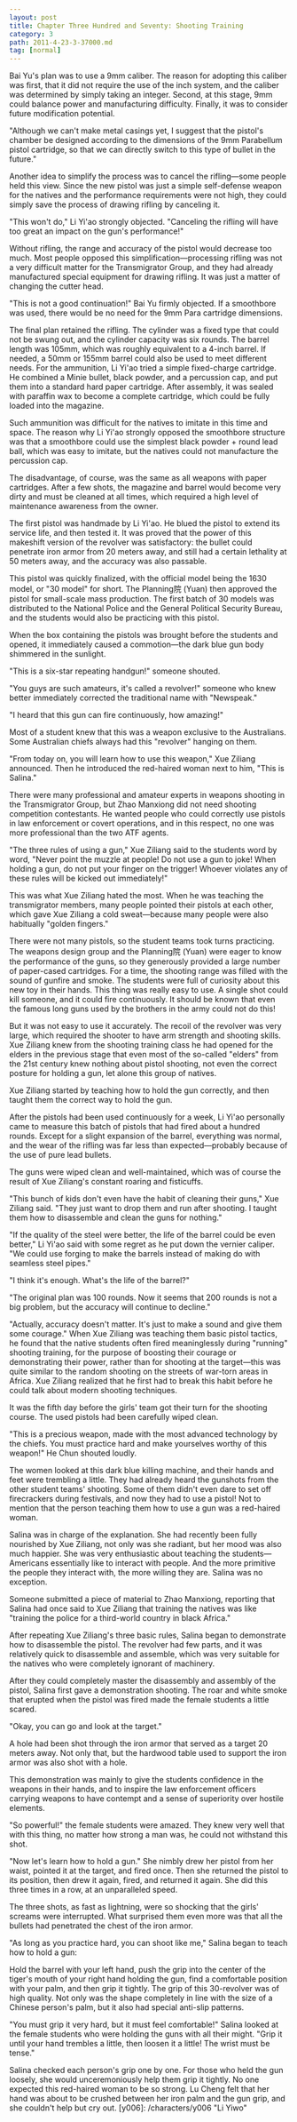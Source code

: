 ```yaml
---
layout: post
title: Chapter Three Hundred and Seventy: Shooting Training
category: 3
path: 2011-4-23-3-37000.md
tag: [normal]
---
```


Bai Yu's plan was to use a 9mm caliber. The reason for adopting this caliber was first, that it did not require the use of the inch system, and the caliber was determined by simply taking an integer. Second, at this stage, 9mm could balance power and manufacturing difficulty. Finally, it was to consider future modification potential.

"Although we can't make metal casings yet, I suggest that the pistol's chamber be designed according to the dimensions of the 9mm Parabellum pistol cartridge, so that we can directly switch to this type of bullet in the future."

Another idea to simplify the process was to cancel the rifling—some people held this view. Since the new pistol was just a simple self-defense weapon for the natives and the performance requirements were not high, they could simply save the process of drawing rifling by canceling it.

"This won't do," Li Yi'ao strongly objected. "Canceling the rifling will have too great an impact on the gun's performance!"

Without rifling, the range and accuracy of the pistol would decrease too much. Most people opposed this simplification—processing rifling was not a very difficult matter for the Transmigrator Group, and they had already manufactured special equipment for drawing rifling. It was just a matter of changing the cutter head.

"This is not a good continuation!" Bai Yu firmly objected. If a smoothbore was used, there would be no need for the 9mm Para cartridge dimensions.

The final plan retained the rifling. The cylinder was a fixed type that could not be swung out, and the cylinder capacity was six rounds. The barrel length was 105mm, which was roughly equivalent to a 4-inch barrel. If needed, a 50mm or 155mm barrel could also be used to meet different needs. For the ammunition, Li Yi'ao tried a simple fixed-charge cartridge. He combined a Minie bullet, black powder, and a percussion cap, and put them into a standard hard paper cartridge. After assembly, it was sealed with paraffin wax to become a complete cartridge, which could be fully loaded into the magazine.

Such ammunition was difficult for the natives to imitate in this time and space. The reason why Li Yi'ao strongly opposed the smoothbore structure was that a smoothbore could use the simplest black powder + round lead ball, which was easy to imitate, but the natives could not manufacture the percussion cap.

The disadvantage, of course, was the same as all weapons with paper cartridges. After a few shots, the magazine and barrel would become very dirty and must be cleaned at all times, which required a high level of maintenance awareness from the owner.

The first pistol was handmade by Li Yi'ao. He blued the pistol to extend its service life, and then tested it. It was proved that the power of this makeshift version of the revolver was satisfactory: the bullet could penetrate iron armor from 20 meters away, and still had a certain lethality at 50 meters away, and the accuracy was also passable.

This pistol was quickly finalized, with the official model being the 1630 model, or "30 model" for short. The Planning院 (Yuan) then approved the pistol for small-scale mass production. The first batch of 30 models was distributed to the National Police and the General Political Security Bureau, and the students would also be practicing with this pistol.

When the box containing the pistols was brought before the students and opened, it immediately caused a commotion—the dark blue gun body shimmered in the sunlight.

"This is a six-star repeating handgun!" someone shouted.

"You guys are such amateurs, it's called a revolver!" someone who knew better immediately corrected the traditional name with "Newspeak."

"I heard that this gun can fire continuously, how amazing!"

Most of a student knew that this was a weapon exclusive to the Australians. Some Australian chiefs always had this "revolver" hanging on them.

"From today on, you will learn how to use this weapon," Xue Ziliang announced. Then he introduced the red-haired woman next to him, "This is Salina."

There were many professional and amateur experts in weapons shooting in the Transmigrator Group, but Zhao Manxiong did not need shooting competition contestants. He wanted people who could correctly use pistols in law enforcement or covert operations, and in this respect, no one was more professional than the two ATF agents.

"The three rules of using a gun," Xue Ziliang said to the students word by word, "Never point the muzzle at people! Do not use a gun to joke! When holding a gun, do not put your finger on the trigger! Whoever violates any of these rules will be kicked out immediately!"

This was what Xue Ziliang hated the most. When he was teaching the transmigrator members, many people pointed their pistols at each other, which gave Xue Ziliang a cold sweat—because many people were also habitually "golden fingers."

There were not many pistols, so the student teams took turns practicing. The weapons design group and the Planning院 (Yuan) were eager to know the performance of the guns, so they generously provided a large number of paper-cased cartridges. For a time, the shooting range was filled with the sound of gunfire and smoke. The students were full of curiosity about this new toy in their hands. This thing was really easy to use. A single shot could kill someone, and it could fire continuously. It should be known that even the famous long guns used by the brothers in the army could not do this!

But it was not easy to use it accurately. The recoil of the revolver was very large, which required the shooter to have arm strength and shooting skills. Xue Ziliang knew from the shooting training class he had opened for the elders in the previous stage that even most of the so-called "elders" from the 21st century knew nothing about pistol shooting, not even the correct posture for holding a gun, let alone this group of natives.

Xue Ziliang started by teaching how to hold the gun correctly, and then taught them the correct way to hold the gun.

After the pistols had been used continuously for a week, Li Yi'ao personally came to measure this batch of pistols that had fired about a hundred rounds. Except for a slight expansion of the barrel, everything was normal, and the wear of the rifling was far less than expected—probably because of the use of pure lead bullets.

The guns were wiped clean and well-maintained, which was of course the result of Xue Ziliang's constant roaring and fisticuffs.

"This bunch of kids don't even have the habit of cleaning their guns," Xue Ziliang said. "They just want to drop them and run after shooting. I taught them how to disassemble and clean the guns for nothing."

"If the quality of the steel were better, the life of the barrel could be even better," Li Yi'ao said with some regret as he put down the vernier caliper. "We could use forging to make the barrels instead of making do with seamless steel pipes."

"I think it's enough. What's the life of the barrel?"

"The original plan was 100 rounds. Now it seems that 200 rounds is not a big problem, but the accuracy will continue to decline."

"Actually, accuracy doesn't matter. It's just to make a sound and give them some courage." When Xue Ziliang was teaching them basic pistol tactics, he found that the native students often fired meaninglessly during "running" shooting training, for the purpose of boosting their courage or demonstrating their power, rather than for shooting at the target—this was quite similar to the random shooting on the streets of war-torn areas in Africa. Xue Ziliang realized that he first had to break this habit before he could talk about modern shooting techniques.

It was the fifth day before the girls' team got their turn for the shooting course. The used pistols had been carefully wiped clean.

"This is a precious weapon, made with the most advanced technology by the chiefs. You must practice hard and make yourselves worthy of this weapon!" He Chun shouted loudly.

The women looked at this dark blue killing machine, and their hands and feet were trembling a little. They had already heard the gunshots from the other student teams' shooting. Some of them didn't even dare to set off firecrackers during festivals, and now they had to use a pistol! Not to mention that the person teaching them how to use a gun was a red-haired woman.

Salina was in charge of the explanation. She had recently been fully nourished by Xue Ziliang, not only was she radiant, but her mood was also much happier. She was very enthusiastic about teaching the students—Americans essentially like to interact with people. And the more primitive the people they interact with, the more willing they are. Salina was no exception.

Someone submitted a piece of material to Zhao Manxiong, reporting that Salina had once said to Xue Ziliang that training the natives was like "training the police for a third-world country in black Africa."

After repeating Xue Ziliang's three basic rules, Salina began to demonstrate how to disassemble the pistol. The revolver had few parts, and it was relatively quick to disassemble and assemble, which was very suitable for the natives who were completely ignorant of machinery.

After they could completely master the disassembly and assembly of the pistol, Salina first gave a demonstration shooting. The roar and white smoke that erupted when the pistol was fired made the female students a little scared.

"Okay, you can go and look at the target."

A hole had been shot through the iron armor that served as a target 20 meters away. Not only that, but the hardwood table used to support the iron armor was also shot with a hole.

This demonstration was mainly to give the students confidence in the weapons in their hands, and to inspire the law enforcement officers carrying weapons to have contempt and a sense of superiority over hostile elements.

"So powerful!" the female students were amazed. They knew very well that with this thing, no matter how strong a man was, he could not withstand this shot.

"Now let's learn how to hold a gun." She nimbly drew her pistol from her waist, pointed it at the target, and fired once. Then she returned the pistol to its position, then drew it again, fired, and returned it again. She did this three times in a row, at an unparalleled speed.

The three shots, as fast as lightning, were so shocking that the girls' screams were interrupted. What surprised them even more was that all the bullets had penetrated the chest of the iron armor.

"As long as you practice hard, you can shoot like me," Salina began to teach how to hold a gun:

Hold the barrel with your left hand, push the grip into the center of the tiger's mouth of your right hand holding the gun, find a comfortable position with your palm, and then grip it tightly. The grip of this 30-revolver was of high quality. Not only was the shape completely in line with the size of a Chinese person's palm, but it also had special anti-slip patterns.

"You must grip it very hard, but it must feel comfortable!" Salina looked at the female students who were holding the guns with all their might. "Grip it until your hand trembles a little, then loosen it a little! The wrist must be tense."

Salina checked each person's grip one by one. For those who held the gun loosely, she would unceremoniously help them grip it tightly. No one expected this red-haired woman to be so strong. Lu Cheng felt that her hand was about to be crushed between her iron palm and the gun grip, and she couldn't help but cry out.
[y006]: /characters/y006 "Li Yiwo"
